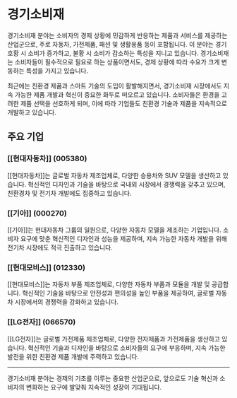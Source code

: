 # 경기소비재

경기소비재 분야는 소비자의 경제 상황에 민감하게 반응하는 제품과 서비스를 제공하는 산업군으로, 주로 자동차, 가전제품, 패션 및 생활용품 등이 포함됩니다. 이 분야는 경기 호황 시 소비가 증가하고, 불황 시 소비가 감소하는 특성을 지니고 있습니다. 경기소비재는 소비자들이 필수적으로 필요로 하는 상품이면서도, 경제 상황에 따라 수요가 크게 변동하는 특성을 가지고 있습니다.

최근에는 친환경 제품과 스마트 기술의 도입이 활발해지면서, 경기소비재 시장에서도 지속 가능한 제품 개발과 혁신이 중요한 화두로 떠오르고 있습니다. 소비자들은 환경을 고려한 제품 선택을 선호하게 되며, 이에 따라 기업들도 친환경 기술과 제품을 지속적으로 개발하고 있습니다.

## 주요 기업

### [[현대자동차]] (005380)

[[현대자동차]]는 글로벌 자동차 제조업체로, 다양한 승용차와 SUV 모델을 생산하고 있습니다. 혁신적인 디자인과 기술을 바탕으로 국내외 시장에서 경쟁력을 갖추고 있으며, 친환경차 및 전기차 개발에도 집중하고 있습니다.

### [[기아]] (000270)

[[기아]]는 현대자동차 그룹의 일원으로, 다양한 자동차 모델을 제조하는 기업입니다. 소비자 요구에 맞춘 혁신적인 디자인과 성능을 제공하며, 지속 가능한 자동차 개발을 위해 전기차 시장에도 적극 진출하고 있습니다.

### [[현대모비스]] (012330)

[[현대모비스]]는 자동차 부품 제조업체로, 다양한 자동차 부품과 모듈을 개발 및 공급합니다. 혁신적인 기술을 바탕으로 안전성과 편의성을 높인 부품을 제공하여, 글로벌 자동차 시장에서의 경쟁력을 강화하고 있습니다.

### [[LG전자]] (066570)

[[LG전자]]는 글로벌 가전제품 제조업체로, 다양한 전자제품과 가전제품을 생산하고 있습니다. 혁신적인 기술과 디자인을 바탕으로 소비자들의 요구에 부응하며, 지속 가능한 발전을 위한 친환경 제품 개발에 주력하고 있습니다.

---

경기소비재 분야는 경제의 기초를 이루는 중요한 산업군으로, 앞으로도 기술 혁신과 소비자의 변화하는 요구에 발맞춰 지속적인 성장이 기대됩니다.
